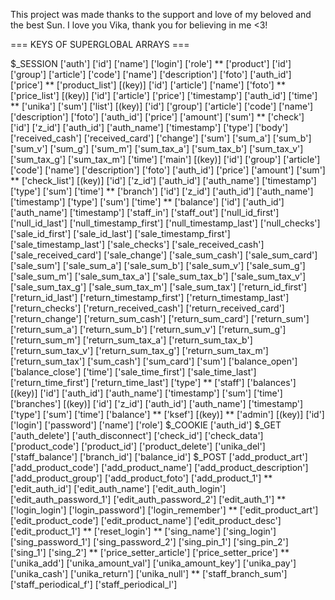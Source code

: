 This project was made thanks to the support and love of my beloved and the best Sun. I love you Vika, thank you for believing in me <3!

=== KEYS OF SUPERGLOBAL ARRAYS ===

$_SESSION
	['auth']
		['id']
		['name']
		['login']
		['role']
**
	['product']
		['id']
		['group']
		['article']
		['code']
		['name']
		['description']
		['foto']
		['auth_id']
		['price']
**
	['product_list']
		[(key)]
			['id']
			['article']
			['name']
			['foto']
**
	['price_list']
		[(key)]
			['id']
			['article']
			['price']
			['timestamp']
			['auth_id']
			['time']
**
	['unika']
		['sum']
		['list']
			[(key)]
				['id']
				['group']
				['article']
				['code']
				['name']
				['description']
				['foto']
				['auth_id']
				['price']
				['amount']
				['sum']
**
	['check']
		['id']
		['z_id']
		['auth_id']
		['auth_name']
		['timestamp']
		['type']
		['body']
		['received_cash']
		['received_card']
		['change']
		['sum']
		['sum_a']
		['sum_b']
		['sum_v']
		['sum_g']
		['sum_m']
		['sum_tax_a']
		['sum_tax_b']
		['sum_tax_v']
		['sum_tax_g']
		['sum_tax_m']
		['time']
		['main']
		  [(key)]
			['id']
			['group']
			['article']
			['code']
			['name']
			['description']
			['foto']
			['auth_id']
			['price']
			['amount']
			['sum']
**
	['check_list']
		[(key)]
			['id']
			['z_id']
			['auth_id']
			['auth_name']
			['timestamp']
			['type']
			['sum']
			['time']
**
	['branch']
		['id']
		['z_id']
		['auth_id']
		['auth_name']
		['timestamp']
		['type']
		['sum']
		['time']
**
	['balance']
		['id']
		['auth_id']
		['auth_name']
		['timestamp']
		['staff_in']
		['staff_out']
		['null_id_first']
		['null_id_last']
		['null_timestamp_first']
		['null_timestamp_last']
		['null_checks']
		['sale_id_first']
		['sale_id_last']
		['sale_timestamp_first']
		['sale_timestamp_last']
		['sale_checks']
		['sale_received_cash']
		['sale_received_card']
		['sale_change']
		['sale_sum_cash']
		['sale_sum_card']
		['sale_sum']
		['sale_sum_a']
		['sale_sum_b']
		['sale_sum_v']
		['sale_sum_g']
		['sale_sum_m']
		['sale_sum_tax_a']
		['sale_sum_tax_b']
		['sale_sum_tax_v']
		['sale_sum_tax_g']
		['sale_sum_tax_m']
		['sale_sum_tax']
		['return_id_first']
		['return_id_last']
		['return_timestamp_first']
		['return_timestamp_last']
		['return_checks']
		['return_received_cash']
		['return_received_card']
		['return_change']
		['return_sum_cash']
		['return_sum_card']
		['return_sum']
		['return_sum_a']
		['return_sum_b']
		['return_sum_v']
		['return_sum_g']
		['return_sum_m']
		['return_sum_tax_a']
		['return_sum_tax_b']
		['return_sum_tax_v']
		['return_sum_tax_g']
		['return_sum_tax_m']
		['return_sum_tax']
		['sum_cash']
		['sum_card']
		['sum']
		['balance_open']
		['balance_close']
		['time']
		['sale_time_first']
		['sale_time_last']
		['return_time_first']
		['return_time_last']
		['type']
**
	['staff']
		['balances']
			[(key)]
				['id']
				['auth_id']
				['auth_name']
				['timestamp']
				['sum']
				['time']
		['branches']
			[(key)]
				['id']
				['z_id']
				['auth_id']
				['auth_name']
				['timestamp']
				['type']
				['sum']
				['time']
		['balance']
**
	['ksef']
		[(key)]
**
	['admin']
		[(key)]
			['id']
			['login']
			['password']
			['name']
			['role']
$_COOKIE
	['auth_id']
$_GET
	['auth_delete']
	['auth_disconnect']
	['check_id']
	['check_data']
	['product_code']
	['product_id']
	['product_delete']
	['unika_del']
	['staff_balance']
	['branch_id']
	['balance_id']
$_POST
	['add_product_art']
	['add_product_code']
	['add_product_name']
	['add_product_description']
	['add_product_group']
	['add_product_foto']
	['add_product_1']
**
	['edit_auth_id']
	['edit_auth_name']
	['edit_auth_login']
	['edit_auth_password_1']
	['edit_auth_password_2']
	['edit_auth_1']
**
	['login_login']
	['login_password']
	['login_remember']
**
	['edit_product_art']
	['edit_product_code']
	['edit_product_name']
	['edit_product_desc']
	['edit_product_1']
**
	['reset_login']
**
	['sing_name']
	['sing_login']
	['sing_password_1']
	['sing_password_2']
	['sing_pin_1']
	['sing_pin_2']
	['sing_1']
	['sing_2']
**
	['price_setter_article']
	['price_setter_price']
**
	['unika_add']
	['unika_amount_val']
	['unika_amount_key']
	['unika_pay']
	['unika_cash']
	['unika_return']
	['unika_null']
**
	['staff_branch_sum']
	['staff_periodical_f']
	['staff_periodical_l']
